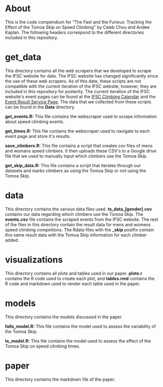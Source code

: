 # About
This is the code compendium for "The Fast and the Furious: Tracking the Effect of the Tomoa Skip on Speed Climbing" by Caleb Chou and Andee Kaplan. The following headers correspond to the different directories included in this repository.

# get_data
This directory contains all the web scrapers that we developed to scrape the IFSC website for data. The IFSC website has changed significantly since the use of these web scrapers. As of this date, these scripts are not compatible with the current iteration of the IFSC website, however, they are included in this repository for posterity. The current iteration of the IFSC website's event pages can be found at the [IFSC Climbing Calendar](https://www.ifsc-climbing.org/calendar/index) and the [Event Result Service Page](https://ifsc.results.info/#/). The data that we collected from these scripts can be found in the **Data** directory.

**get_events.R:** This file contains the webscraper used to scrape information about speed climbing events.

**get_times.R:** This file contains the webscraper used to navigate to each event page and store it's results.

**save_climbers.R:** This file contains a script that creates csv files of mens and womans speed climbers. It then uploads these CSV's to a Google drive file that we used to manually input which climbers use the Tomoa Skip.

**get_skip_data.R:** This file contains a script that iterates through our datasets and marks climbers as using the Tomoa Skip or not using the Tomoa Skip.

# data 
This directory contains the various data files used. **ts_data_[gender].csv** contains our data regarding which climbers use the Tomoa Skip. The **events.csv** file contains the scraped events from the IFSC website. The rest of the files in this directory contain the result data for mens and womens speed climbing compeitions. The Rdata files with the **_skip** postfix contain this same result data with the Tomoa Skip information for each climber added.

# visualizations
This directory contains all plots and tables used in our paper. **plots.r** contains the R code used to create each plot, and **tables.rmd** contains the R code and markdown used to render each table used in the paper. 

# models
This directory contains the models discussed in the paper.

**falls_model.R:** This file contains the model used to assess the variability of the Tomoa Skip.

**ts_model.R:** This file contains the model used to assess the effect of the Tomoa Skip on speed climbing times.

# paper
This directory contains the markdown file of the paper.


